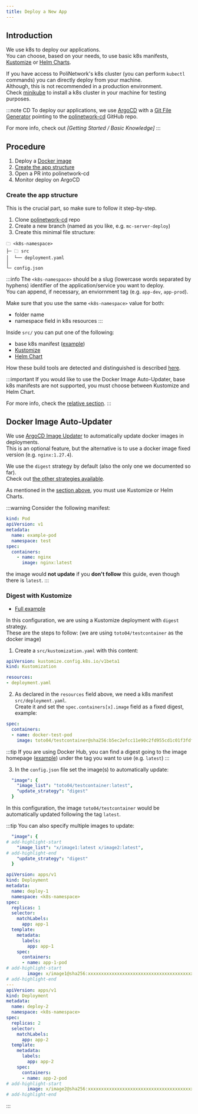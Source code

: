 ```yaml
---
title: Deploy a New App
---
```


## Introduction

We use k8s to deploy our applications.  
You can choose, based on your needs, to use basic k8s manifests, [Kustomize](https://kustomize.io/) or [Helm Charts](https://helm.sh/docs/topics/charts/).

If you have access to PoliNetwork's k8s cluster (you can perform `kubectl` commands) you can directly deploy from your machine.  
Although, this is not recommended in a production environment.  
Check [minikube](https://minikube.sigs.k8s.io/docs/start/?arch=%2Flinux%2Fx86-64%2Fstable%2Fbinary+download) to install a k8s cluster in your machine for testing purposes.

:::note CD
To deploy our applications, we use [ArgoCD](https://argo-cd.readthedocs.io/en/stable/) 
with a [Git File Generator](https://argo-cd.readthedocs.io/en/stable/operator-manual/applicationset/Generators-Git/#git-generator-files) 
pointing to the [polinetwork-cd](https://github.com/PoliNetworkOrg/polinetwork-cd/) GitHub repo.

For more info, check out *[Getting Started / Basic Knowledge]*
:::

## Procedure

1. Deploy a [Docker image](https://docs.docker.com/get-started/docker-concepts/the-basics/what-is-an-image/)
2. [Create the app structure](#create-the-app-structure)
3. Open a PR into polinetwork-cd
4. Monitor deploy on ArgoCD

### Create the app structure
This is the crucial part, so make sure to follow it step-by-step.
1. Clone [polinetwork-cd](https://github.com/PoliNetworkOrg/polinetwork-cd) repo
2. Create a new branch (named as you like, e.g. `mc-server-deploy`)
3. Create this minimal file structure:
```
🗀 <k8s-namespace>
├─ 🗀 src
│  └── deployment.yaml
│ 
└─ config.json
```

:::info
The `<k8s-namespace>` should be a slug (lowercase words separated by hyphens) identifier of the application/service you want to deploy.  
You can append, if necessary, an enviornment tag (e.g. `app-dev`, `app-prod`).  

Make sure that you use the same `<k8s-namespace>` value for both:
- folder name
- namespace field in k8s resources
:::
 
Inside `src/` you can put one of the following:
- base k8s manifest ([example](https://raw.githubusercontent.com/kubernetes/website/main/content/en/examples/controllers/nginx-deployment.yaml))
- [Kustomize](https://kubectl.docs.kubernetes.io/guides/introduction/kustomize/)
- [Helm Chart](https://helm.sh/docs/topics/charts/)

How these build tools are detected and distinguished is described [here](https://argo-cd.readthedocs.io/en/stable/user-guide/tool_detection/#tool-detection).

:::important
If you would like to use the Docker Image Auto-Updater, base k8s manifests are not supported, you must choose between Kustomize and Helm Chart.

For more info, check the [relative section](#docker-image-auto-updater).
:::

## Docker Image Auto-Updater
We use [ArgoCD Image Updater](https://argocd-image-updater.readthedocs.io/en/stable/) to 
automatically update docker images in deployments.  
This is an optional feature, but the alternative is to use a docker image fixed version (e.g. `nginx:1.27.4`).  

We use the `digest` strategy by default (also the only one we documented so far).  
Check out [the other strategies available](https://argocd-image-updater.readthedocs.io/en/stable/basics/update-strategies/).

As mentioned in the [section above](#create-the-app-structure), you must use Kustomize or Helm Charts.

:::warning
Consider the following manifest:
```yaml
kind: Pod
apiVersion: v1
metadata:
  name: example-pod
  namespace: test
spec:
  containers:
    - name: nginx
      image: nginx:latest
```
the image would **not update** if you **don't follow** this guide, even though there is `latest`.
:::

### Digest with Kustomize
- [Full example](https://github.com/PoliNetworkOrg/polinetwork-cd/tree/main/tests/docker-test)

In this configuration, we are using a Kustomize deployment with `digest` strategy.  
These are the steps to follow: (we are using `toto04/testcontainer` as the docker image)

1. Create a `src/kustomization.yaml` with this content:
```yaml
apiVersion: kustomize.config.k8s.io/v1beta1
kind: Kustomization

resources:
- deployment.yaml
```

2. As declared in the `resources` field above, we need a k8s manifest `src/deployment.yaml`.  
Create it and set the `spec.containers[x].image` field as a fixed digest, example:
```yaml
spec:
  containers:
  - name: docker-test-pod
    image: toto04/testcontainer@sha256:b5ec2efcc11e90c2fd955cd1c01f3fdf7c2f18c77c213360addcd37be7e8f2f3
```

:::tip
If you are using Docker Hub, you can find a digest going to the image homepage ([example](https://hub.docker.com/r/toto04/testcontainer/tags))
under the tag you want to use (e.g. `latest`)
:::

3. In the `config.json` file set the image(s) to automatically update:
```yaml
  "image": {
    "image_list": "toto04/testcontainer:latest",
    "update_strategy": "digest"
  }
```

In this configuration, the image `toto04/testcontainer` would be automatically updated following the tag `latest`.



:::tip
You can also specify multiple images to update:
```yaml title="config.json"
  "image": {
# add-highlight-start
    "image_list": "x/image1:latest x/image2:latest",
# add-highlight-end
    "update_strategy": "digest"
  }
```

```yaml title="src/deployment.yaml"
apiVersion: apps/v1
kind: Deployment
metadata:
  name: deploy-1
  namespace: <k8s-namespace>
spec:
  replicas: 1
  selector:
    matchLabels:
      app: app-1
  template:
    metadata:
      labels:
        app: app-1
    spec:
      containers:
      - name: app-1-pod
# add-highlight-start
        image: x/image1@sha256:xxxxxxxxxxxxxxxxxxxxxxxxxxxxxxxxxxxxxxxxxxxxxxxxxxxxxxxxxxxxxxxx
# add-highlight-end
---
apiVersion: apps/v1
kind: Deployment
metadata:
  name: deploy-2
  namespace: <k8s-namespace>
spec:
  replicas: 2
  selector:
    matchLabels:
      app: app-2
  template:
    metadata:
      labels:
        app: app-2
    spec:
      containers:
      - name: app-2-pod
# add-highlight-start
        image: x/image2@sha256:xxxxxxxxxxxxxxxxxxxxxxxxxxxxxxxxxxxxxxxxxxxxxxxxxxxxxxxxxxxxxxxx
# add-highlight-end
```
:::
